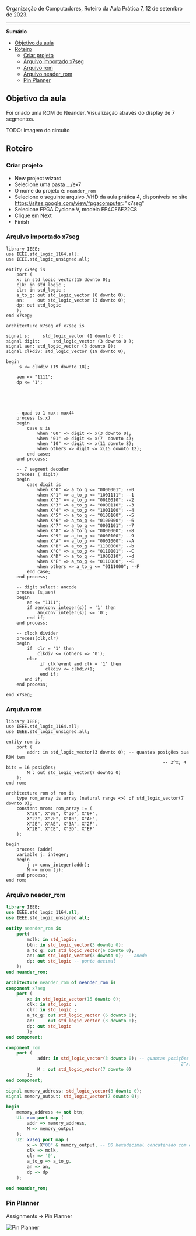 Organização de Computadores, Roteiro da Aula Prática 7, 12 de setembro de 2023.

---

**Sumário**

- [Objetivo da aula](#objetivo-da-aula)
- [Roteiro](#roteiro)
  - [Criar projeto](#criar-projeto)
  - [Arquivo importado x7seg](#arquivo-importado-x7seg)
  - [Arquivo rom](#arquivo-rom)
  - [Arquivo neader\_rom](#arquivo-neader_rom)
  - [Pin Planner](#pin-planner)


## Objetivo da aula

Foi criado uma ROM do Neander. Visualização através do display de 7 segmentos.

TODO: imagem do circuito

## Roteiro

### Criar projeto

- New project wizard
- Selecione uma pasta .../ex7
- O nome do projeto é: `neander_rom`
- Selecione o seguinte arquivo .VHD da aula prática 4, disponíveis no site https://sites.google.com/view/fpgacomputer: "x7seg"
- Selecione FPGA Cyclone V, modelo EP4CE6E22C8
- Clique em Next
- Finish

### Arquivo importado x7seg

```VHD
library IEEE;
use IEEE.std_logic_1164.all;
use IEEE.std_logic_unsigned.all;

entity x7seg is
	port (
	x: in std_logic_vector(15 downto 0);
	clk: in std_logic ;
	clr: in std_logic ;
	a_to_g: out	std_logic_vector (6 downto 0);
	an:     out std_logic_vector (3 downto 0);
	dp: out std_logic 
	);
end x7seg;

architecture x7seg of x7seg is

signal s:	  std_logic_vector (1 downto 0 );
signal digit:	  std_logic_vector (3 downto 0 );
signal aen: std_logic_vector (3 downto 0);
signal clkdiv: std_logic_vector (19 downto 0);

begin
	 s <= clkdiv (19 downto 18);
	
	aen <= "1111";
	dp <= '1';    
	

	
	
	
	--quad to 1 mux: mux44
	process (s,x)
	begin 
		case s is
			when "00" => digit <= x(3 downto 0);
			when "01" => digit <= x(7  downto 4);
			when "10" => digit <= x(11 downto 8);
			when others => digit <= x(15 downto 12);
		end case;
	end process;
   
	-- 7 segment decoder
	process ( digit)
	begin 
		case digit is 
			when X"0" => a_to_g <= "0000001"; --0 
			when X"1" => a_to_g <= "1001111"; --1
			when X"2" => a_to_g <= "0010010"; --2
			when X"3" => a_to_g <= "0000110"; --3
			when X"4" => a_to_g <= "1001100"; --4
			when X"5" => a_to_g <= "0100100"; --5
			when X"6" => a_to_g <= "0100000"; --6
			when X"7" => a_to_g <= "0001101"; --7
			when X"8" => a_to_g <= "0000000"; --8
			when X"9" => a_to_g <= "0000100"; --9
			when X"A" => a_to_g <= "0001000"; --A
			when X"B" => a_to_g <= "1100000"; --b
			when X"C" => a_to_g <= "0110001"; --C
			when X"D" => a_to_g <= "1000010"; --d
			when X"E" => a_to_g <= "0110000"; --E
			when others => a_to_g <= "0111000"; --F
		end case;
	end process; 
	
	-- digit select: ancode
	process (s,aen)
	begin
		an <= "1111";
		if aen(conv_integer(s)) = '1' then 
			an(conv_integer(s)) <= '0'; 
		end if;
	end process;
	
	-- clock divider
	process(clk,clr)
	begin
		if 	clr = '1' then
			clkdiv <= (others => '0');
		else 
			 if clk'event and clk = '1' then 
			   clkdiv <= clkdiv+1;
		     end if;
	   end if;
	end process;
	
end x7seg;
```

### Arquivo rom

```VHD
library IEEE;
use IEEE.std_logic_1164.all;
use IEEE.std_logic_unsigned.all;

entity rom is 
	port (
		addr: in std_logic_vector(3 downto 0); -- quantas posições sua ROM tem
															-- 2^x; 4 bits = 16 posições; 
		M : out std_logic_vector(7 downto 0)
	);
end rom;

architecture rom of rom is 
	type rom_array is array (natural range <>) of std_logic_vector(7 downto 0);
	constant mrom: rom_array := (
		X"20", X"0E", X"30", X"0F",
		X"22", X"2E", X"A0", X"AF",
		X"2E", X"AE", X"3A", X"2F",
		X"2B", X"CE", X"3D", X"EF"
	);
	
begin 
	process (addr)
	variable j: integer;
	begin
		j := conv_integer(addr);
		M <= mrom (j);
	end process;
end rom;
```

### Arquivo neader_rom

```VHDL
library IEEE;
use IEEE.std_logic_1164.all;
use IEEE.std_logic_unsigned.all;

entity neander_rom is 
	port(
		mclk: in std_logic;
		btn: in std_logic_vector(3 downto 0);
		a_to_g: out std_logic_vector(6 downto 0);
		an: out std_logic_vector(3 downto 0); -- anodo
		dp: out std_logic -- ponto decimal
	);
end neander_rom;

architecture neander_rom of neander_rom is
component x7seg
	port (
		x: in std_logic_vector(15 downto 0);
		clk: in std_logic ;
		clr: in std_logic ;
		a_to_g: out	std_logic_vector (6 downto 0);
		an:     out std_logic_vector (3 downto 0);
		dp: out std_logic 
		);
end component;

component rom
	port (
			addr: in std_logic_vector(3 downto 0); -- quantas posições sua ROM tem
																-- 2^x; 4 bits = 16 posições; 
			M : out std_logic_vector(7 downto 0)
		);
end component;

signal memory_address: std_logic_vector(3 downto 0);
signal memory_output: std_logic_vector(7 downto 0);

begin
	memory_address <= not btn;
	U1: rom port map (
		addr => memory_address,
		M => memory_output
	);
	U2: x7seg port map (
		x => X"00" & memory_output, -- 00 hexadecimal concatenado com output
		clk => mclk,
		clr => '0',
		a_to_g => a_to_g,
		an => an,
		dp => dp
	);

end neander_rom;
```

### Pin Planner

Assignments -> Pin Planner

![Pin Planner](imgs/pin-planner.png)